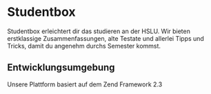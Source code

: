 # Studentbox

Studentbox erleichtert dir das studieren an der HSLU. Wir bieten 
erstklassige Zusammenfassungen, alte Testate und allerlei
Tipps und Tricks, damit du angenehm durchs Semester kommst.

## Entwicklungsumgebung

Unsere Plattform basiert auf dem Zend Framework 2.3 
